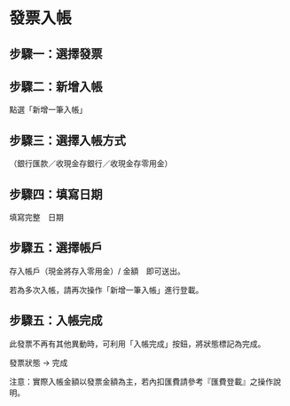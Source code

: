 # 發票入帳

## 步驟一：選擇發票

## 步驟二：新增入帳

點選「新增一筆入帳」

## 步驟三：選擇入帳方式

（銀行匯款／收現金存銀行／收現金存零用金）

## 步驟四：填寫日期

填寫完整　日期

## 步驟五：選擇帳戶

存入帳戶（現金將存入零用金）/ 金額　即可送出。

若為多次入帳，請再次操作「新增一筆入帳」進行登載。

## 步驟五：入帳完成

此發票不再有其他異動時，可利用「入帳完成」按鈕，將狀態標記為完成。

發票狀態 → 完成

注意：實際入帳金額以發票金額為主，若內扣匯費請參考『匯費登載』之操作說明。

